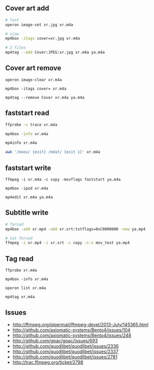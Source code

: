 Cover art add
-------------

~~~sh
# fast
operon image-set xr.jpg xr.m4a
~~~

~~~sh
# slow
mp4box -itags cover=xr.jpg xr.m4a
~~~

~~~sh
# 2 files
mp4tag --add Cover:JPEG:xr.jpg xr.m4a ya.m4a
~~~

Cover art remove
----------------

~~~
operon image-clear xr.m4a
~~~

~~~
mp4box -itags cover= xr.m4a
~~~

~~~
mp4tag --remove Cover xr.m4a ya.m4a
~~~

faststart read
--------------

~~~sh
ffprobe -v trace xr.m4a
~~~

~~~sh
mp4box -info xr.m4a
~~~

~~~sh
mp4info xr.m4a
~~~

~~~sh
awk '/moov/ {exit} /mdat/ {exit 1}' xr.m4a
~~~

faststart write
---------------

~~~
ffmpeg -i xr.m4a -c copy -movflags faststart ya.m4a
~~~

~~~
mp4box -ipod xr.m4a
~~~

~~~
mp4edit xr.m4a ya.m4a
~~~

Subtitle write
--------------

~~~sh
# forced
mp4box -add xr.mp4 -add xr.srt:txtflags=0xC0000000 -new ya.mp4
~~~

~~~sh
# not forced
ffmpeg -i xr.mp4 -i xr.srt -c copy -c:s mov_text ya.mp4
~~~

Tag read
--------

~~~
ffprobe xr.m4a
~~~

~~~
mp4box -info xr.m4a
~~~

~~~
operon list xr.m4a
~~~

~~~
mp4tag xr.m4a
~~~

Issues
----------------------------------------------------------------
- http://ffmpeg.org/pipermail/ffmpeg-devel/2013-July/145365.html
- http://github.com/axiomatic-systems/Bento4/issues/104
- http://github.com/axiomatic-systems/Bento4/issues/248
- http://github.com/gpac/gpac/issues/693
- http://github.com/quodlibet/quodlibet/issues/2336
- http://github.com/quodlibet/quodlibet/issues/2337
- http://github.com/quodlibet/quodlibet/issues/2781
- http://trac.ffmpeg.org/ticket/2798
